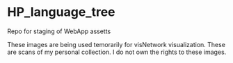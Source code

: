 # HP_language_tree
Repo for staging of WebApp assetts

These images are being used temorarily for visNetwork visualization. These are scans of my personal collection. I do not own the rights to these images.

